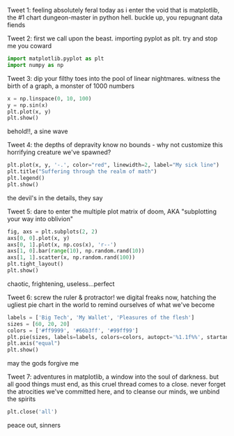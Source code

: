 Tweet 1:
feeling absolutely feral today as i enter the void that is matplotlib, the #1 chart dungeon-master in python hell. buckle up, you repugnant data fiends

Tweet 2:
first we call upon the beast. importing pyplot as plt. try and stop me you coward
```python
import matplotlib.pyplot as plt
import numpy as np
```

Tweet 3:
dip your filthy toes into the pool of linear nightmares. witness the birth of a graph, a monster of 1000 numbers
```python
x = np.linspace(0, 10, 100)
y = np.sin(x)
plt.plot(x, y)
plt.show()
```
behold!!, a sine wave

Tweet 4:
the depths of depravity know no bounds - why not customize this horrifying creature we've spawned?
```python
plt.plot(x, y, '-.', color="red", linewidth=2, label="My sick line")
plt.title("Suffering through the realm of math")
plt.legend()
plt.show()
```
the devil's in the details, they say

Tweet 5:
dare to enter the multiple plot matrix of doom, AKA "subplotting your way into oblivion"
```python
fig, axs = plt.subplots(2, 2)
axs[0, 0].plot(x, y)
axs[0, 1].plot(x, np.cos(x), 'r--')
axs[1, 0].bar(range(10), np.random.rand(10))
axs[1, 1].scatter(x, np.random.rand(100))
plt.tight_layout()
plt.show()
```
chaotic, frightening, useless...perfect

Tweet 6:
screw the ruler & protractor! we digital freaks now, hatching the ugliest pie chart in the world to remind ourselves of what we've become
```python
labels = ['Big Tech', 'My Wallet', 'Pleasures of the flesh']
sizes = [60, 20, 20]
colors = ['#ff9999', '#66b3ff', '#99ff99']
plt.pie(sizes, labels=labels, colors=colors, autopct='%1.1f%%', startangle=90)
plt.axis("equal")
plt.show()
```
may the gods forgive me

Tweet 7:
adventures in matplotlib, a window into the soul of darkness. but all good things must end, as this cruel thread comes to a close. never forget the atrocities we've committed here, and to cleanse our minds, we unbind the spirits
```python
plt.close('all')
```
peace out, sinners